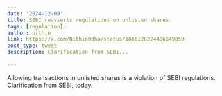 ```yaml
---
date: '2024-12-09'
title: SEBI reasserts regulations on unlisted shares
tags: [regulation]
author: nithin
link: https://x.com/Nithin0dha/status/1866128224486649859
post_type: tweet
description: Clarification from SEBI...

---
```


Allowing transactions in unlisted shares is a violation of SEBI regulations. Clarification from SEBI, today.
